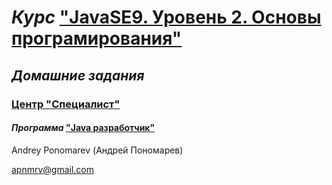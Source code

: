 # *Курс* ["JavaSE9. Уровень 2. Основы програмирования"](https://www.specialist.ru/course/dzhv1-a)
## *Домашние задания*
### [Центр "Специалист"](https://www.specialist.ru)  
#### *Программа* ["Java разработчик"](https://www.specialist.ru/track/t-dgvdev)

Andrey Ponomarev (Андрей Пономарев)

apnmrv@gmail.com
